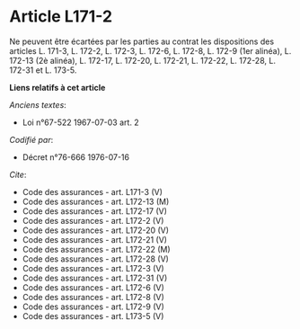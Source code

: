 # Article L171-2

Ne peuvent être écartées par les parties au contrat les dispositions des articles L. 171-3, L. 172-2, L. 172-3, L. 172-6, L.
172-8, L. 172-9 (1er alinéa), L. 172-13 (2è alinéa), L. 172-17, L. 172-20, L. 172-21, L. 172-22, L. 172-28, L. 172-31 et L.
173-5.

**Liens relatifs à cet article**

_Anciens textes_:

  - Loi n°67-522 1967-07-03 art. 2

_Codifié par_:

  - Décret n°76-666 1976-07-16

_Cite_:

  - Code des assurances - art. L171-3 (V)
  - Code des assurances - art. L172-13 (M)
  - Code des assurances - art. L172-17 (V)
  - Code des assurances - art. L172-2 (V)
  - Code des assurances - art. L172-20 (V)
  - Code des assurances - art. L172-21 (V)
  - Code des assurances - art. L172-22 (M)
  - Code des assurances - art. L172-28 (V)
  - Code des assurances - art. L172-3 (V)
  - Code des assurances - art. L172-31 (V)
  - Code des assurances - art. L172-6 (V)
  - Code des assurances - art. L172-8 (V)
  - Code des assurances - art. L172-9 (V)
  - Code des assurances - art. L173-5 (V)
